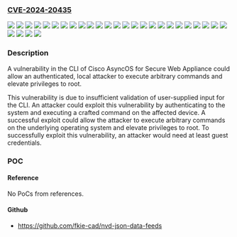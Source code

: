 ### [CVE-2024-20435](https://cve.mitre.org/cgi-bin/cvename.cgi?name=CVE-2024-20435)
![](https://img.shields.io/static/v1?label=Product&message=Cisco%20Secure%20Web%20Appliance&color=blue)
![](https://img.shields.io/static/v1?label=Version&message=11.7.0-406%20&color=brightgreen)
![](https://img.shields.io/static/v1?label=Version&message=11.7.0-418%20&color=brightgreen)
![](https://img.shields.io/static/v1?label=Version&message=11.7.1-006%20&color=brightgreen)
![](https://img.shields.io/static/v1?label=Version&message=11.7.1-020%20&color=brightgreen)
![](https://img.shields.io/static/v1?label=Version&message=11.7.1-049%20&color=brightgreen)
![](https://img.shields.io/static/v1?label=Version&message=11.7.2-011%20&color=brightgreen)
![](https://img.shields.io/static/v1?label=Version&message=11.8.0-414%20&color=brightgreen)
![](https://img.shields.io/static/v1?label=Version&message=11.8.1-023%20&color=brightgreen)
![](https://img.shields.io/static/v1?label=Version&message=11.8.3-018%20&color=brightgreen)
![](https://img.shields.io/static/v1?label=Version&message=11.8.3-021%20&color=brightgreen)
![](https://img.shields.io/static/v1?label=Version&message=12.0.1-268%20&color=brightgreen)
![](https://img.shields.io/static/v1?label=Version&message=12.0.3-007%20&color=brightgreen)
![](https://img.shields.io/static/v1?label=Version&message=12.5.1-011%20&color=brightgreen)
![](https://img.shields.io/static/v1?label=Version&message=12.5.2-007%20&color=brightgreen)
![](https://img.shields.io/static/v1?label=Version&message=12.5.4-005%20&color=brightgreen)
![](https://img.shields.io/static/v1?label=Version&message=12.5.5-004%20&color=brightgreen)
![](https://img.shields.io/static/v1?label=Version&message=12.5.6-008%20&color=brightgreen)
![](https://img.shields.io/static/v1?label=Version&message=14.0.2-012%20&color=brightgreen)
![](https://img.shields.io/static/v1?label=Version&message=14.0.3-014%20&color=brightgreen)
![](https://img.shields.io/static/v1?label=Version&message=14.0.4-005%20&color=brightgreen)
![](https://img.shields.io/static/v1?label=Version&message=14.0.5-007%20&color=brightgreen)
![](https://img.shields.io/static/v1?label=Version&message=14.5.0-498%20&color=brightgreen)
![](https://img.shields.io/static/v1?label=Version&message=14.5.1-016%20&color=brightgreen)
![](https://img.shields.io/static/v1?label=Version&message=14.5.2-011%20&color=brightgreen)
![](https://img.shields.io/static/v1?label=Version&message=15.0.0-322%20&color=brightgreen)
![](https://img.shields.io/static/v1?label=Version&message=15.0.0-355%20&color=brightgreen)
![](https://img.shields.io/static/v1?label=Version&message=15.1.0-287%20&color=brightgreen)
![](https://img.shields.io/static/v1?label=Vulnerability&message=Execution%20with%20Unnecessary%20Privileges&color=brightgreen)

### Description

A vulnerability in the CLI of Cisco AsyncOS for Secure Web Appliance could allow an authenticated, local attacker to execute arbitrary commands and elevate privileges to root. This vulnerability is due to insufficient validation of user-supplied input for the CLI. An attacker could exploit this vulnerability by authenticating to the system and executing a crafted command on the affected device. A successful exploit could allow the attacker to execute arbitrary commands on the underlying operating system and elevate privileges to root. To successfully exploit this vulnerability, an attacker would need at least guest credentials.

### POC

#### Reference
No PoCs from references.

#### Github
- https://github.com/fkie-cad/nvd-json-data-feeds

